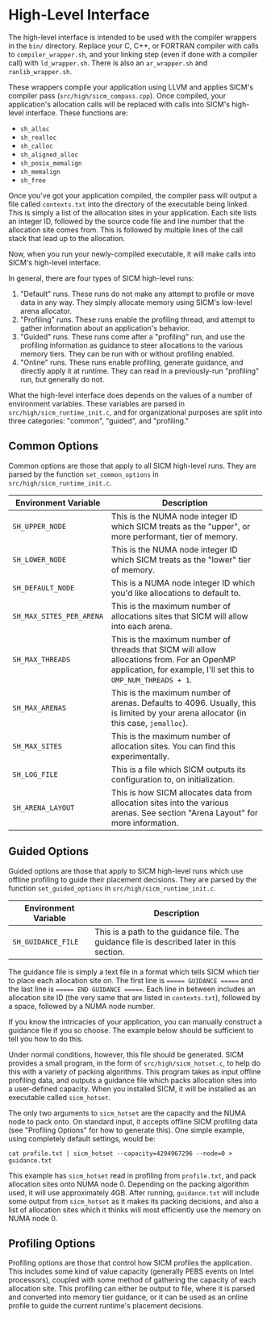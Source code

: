 # High-Level Interface

The high-level interface is intended to be used with the compiler wrappers in the `bin/`
directory. Replace your C, C++, or FORTRAN compiler with calls to `compiler_wrapper.sh`,
and your linking step (even if done with a compiler call) with `ld_wrapper.sh`. There is
also an `ar_wrapper.sh` and `ranlib_wrapper.sh`.

These wrappers compile your application using LLVM and applies SICM's compiler pass
(`src/high/sicm_compass.cpp`). Once compiled, your application's allocation calls
will be replaced with calls into SICM's high-level interface. These functions are:
- `sh_alloc`
- `sh_realloc`
- `sh_calloc`
- `sh_aligned_alloc`
- `sh_posix_memalign`
- `sh_memalign`
- `sh_free`

Once you've got your application compiled, the compiler pass will output a file
called `contexts.txt` into the directory of the executable being linked. This is
simply a list of the allocation sites in your application. Each site lists an integer
ID, followed by the source code file and line number that the allocation site
comes from. This is followed by multiple lines of the call stack that lead up
to the allocation.

Now, when you run your newly-compiled executable, it will make calls into SICM's
high-level interface.

In general, there are four types of SICM high-level runs:
1. "Default" runs. These runs do not make any attempt to profile or move data in any way. They
   simply allocate memory using SICM's low-level arena allocator.
2. "Profiling" runs. These runs enable the profiling thread, and attempt to gather information
   about an application's behavior.
3. "Guided" runs. These runs come after a "profiling" run, and use the profiling information
   as guidance to steer allocations to the various memory tiers. They can be run with or
   without profiling enabled.
4. "Online" runs. These runs enable profiling, generate guidance, and directly apply it at runtime.
   They can read in a previously-run "profiling" run, but generally do not.
   
What the high-level interface does depends on the values
of a number of environment variables. These variables are parsed in `src/high/sicm_runtime_init.c`,
and for organizational purposes are split into three categories: "common", "guided", and "profiling."

## Common Options

Common options are those that apply to all SICM high-level runs. They are parsed by the function `set_common_options` in
`src/high/sicm_runtime_init.c`.

| Environment Variable | Description |
|---------------|-------------|
| `SH_UPPER_NODE` | This is the NUMA node integer ID which SICM treats as the "upper", or more performant, tier of memory. |
| `SH_LOWER_NODE` | This is the NUMA node integer ID which SICM treats as the "lower" tier of memory. |
| `SH_DEFAULT_NODE` | This is a NUMA node integer ID which you'd like allocations to default to. |
| `SH_MAX_SITES_PER_ARENA` | This is the maximum number of allocations sites that SICM will allow into each arena. |
| `SH_MAX_THREADS` | This is the maximum number of threads that SICM will allow allocations from. For an OpenMP application, for example, I'll set this to `OMP_NUM_THREADS + 1`. |
| `SH_MAX_ARENAS` | This is the maximum number of arenas. Defaults to 4096. Usually, this is limited by your arena allocator (in this case, `jemalloc`). |
| `SH_MAX_SITES` | This is the maximum number of allocation sites. You can find this experimentally. |
| `SH_LOG_FILE` | This is a file which SICM outputs its configuration to, on initialization. |
| `SH_ARENA_LAYOUT` | This is how SICM allocates data from allocation sites into the various arenas. See section "Arena Layout" for more information. |

## Guided Options

Guided options are those that apply to SICM high-level runs which use offline profiling to guide their placement decisions. They are parsed by
the function `set_guided_options` in `src/high/sicm_runtime_init.c`.

| Environment Variable | Description |
|---------------|-------------|
| `SH_GUIDANCE_FILE` | This is a path to the guidance file. The guidance file is described later in this section. |

The guidance file is simply a text file in a format which tells SICM which tier to place each allocation site on. The first
line is `===== GUIDANCE =====` and the last line is `===== END GUIDANCE =====`. Each line in between includes
an allocation site ID (the very same that are listed in `contexts.txt`), followed by a space, followed by a NUMA node number.

If you know the intricacies of your application, you can manually construct a guidance file if you so choose. The example below should
be sufficient to tell you how to do this.

Under normal conditions, however, this file should be generated. SICM provides a small program, in the form of `src/high/sicm_hotset.c`,
to help do this with a variety of packing algorithms. This program takes as input offline profiling data, and outputs a guidance
file which packs allocation sites into a user-defined capacity. When you installed SICM, it will be installed as an executable called
`sicm_hotset`.

The only two arguments to `sicm_hotset` are the capacity and the NUMA node to pack onto. On standard input, it accepts offline SICM profiling data
(see "Profiling Options" for how to generate this). One simple example, using completely default settings, would be:
```
cat profile.txt | sicm_hotset --capacity=4294967296 --node=0 > guidance.txt
```
This example has `sicm_hotset` read in profiling from `profile.txt`, and pack allocation sites onto NUMA node 0. Depending on the packing algorithm
used, it will use approximately 4GB. After running, `guidance.txt` will include some output from `sicm_hotset` as it makes its packing decisions,
and also a list of allocation sites which it thinks will most efficiently use the memory on NUMA node 0.

## Profiling Options

Profiling options are those that control how SICM profiles the application. This includes some kind of value capacity (generally PEBS
events on Intel processors), coupled with some method of gathering the capacity of each allocation site. This profiling can either
be output to file, where it is parsed and converted into memory tier guidance, or it can be used as an online profile to guide
the current runtime's placement decisions.
